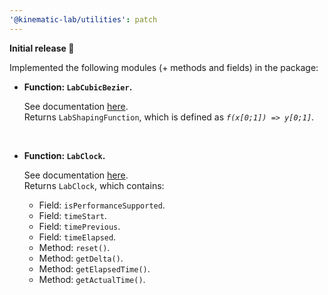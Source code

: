 ```yaml
---
'@kinematic-lab/utilities': patch
---
```


**Initial release 🎉**

Implemented the following modules (+ methods and fields) in the package:

-   **Function: `LabCubicBezier`.**

    See documentation [here](https://github.com/kinematic-lab/core/blob/main/packages/utilities/docs/lab-cubic-bezier.md).<br />
    Returns `LabShapingFunction`, which is defined as _`f(x[0;1]) => y[0;1]`_.

    <br />

-   **Function: `LabClock`.**

    See documentation [here](https://github.com/kinematic-lab/core/blob/main/packages/utilities/docs/lab-clock.md).<br />
    Returns `LabClock`, which contains:

    -   Field: `isPerformanceSupported`.
    -   Field: `timeStart`.
    -   Field: `timePrevious`.
    -   Field: `timeElapsed`.
    -   Method: `reset()`.
    -   Method: `getDelta()`.
    -   Method: `getElapsedTime()`.
    -   Method: `getActualTime()`.

    <br />
